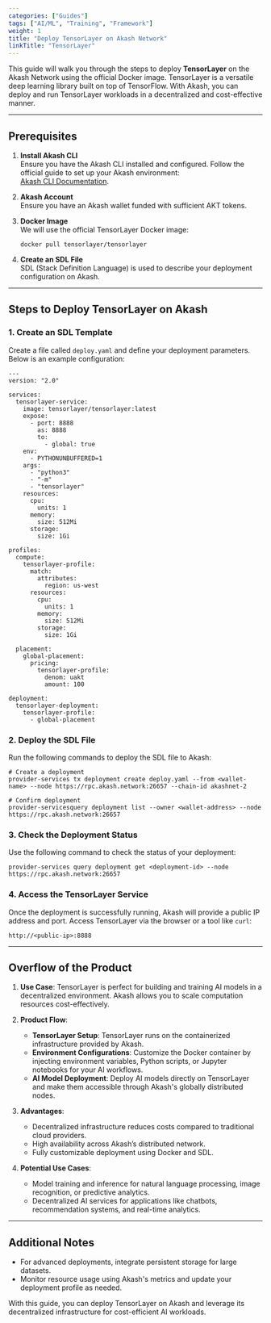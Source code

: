 ```yaml
---
categories: ["Guides"]
tags: ["AI/ML", "Training", "Framework"]
weight: 1
title: "Deploy TensorLayer on Akash Network"
linkTitle: "TensorLayer"
---
```



This guide will walk you through the steps to deploy **TensorLayer** on the Akash Network using the official Docker image. TensorLayer is a versatile deep learning library built on top of TensorFlow. With Akash, you can deploy and run TensorLayer workloads in a decentralized and cost-effective manner.

---

## **Prerequisites**
1. **Install Akash CLI**  
   Ensure you have the Akash CLI installed and configured. Follow the official guide to set up your Akash environment:  
   [Akash CLI Documentation](/docs/deployments/overview/).

2. **Akash Account**  
   Ensure you have an Akash wallet funded with sufficient AKT tokens.

3. **Docker Image**  
   We will use the official TensorLayer Docker image:  
   ```
   docker pull tensorlayer/tensorlayer
   ```

4. **Create an SDL File**  
   SDL (Stack Definition Language) is used to describe your deployment configuration on Akash.

---

## **Steps to Deploy TensorLayer on Akash**

### **1. Create an SDL Template**
Create a file called `deploy.yaml` and define your deployment parameters. Below is an example configuration:

```
---
version: "2.0"

services:
  tensorlayer-service:
    image: tensorlayer/tensorlayer:latest
    expose:
      - port: 8888
        as: 8888
        to:
          - global: true
    env:
      - PYTHONUNBUFFERED=1
    args:
      - "python3"
      - "-m"
      - "tensorlayer"
    resources:
      cpu:
        units: 1
      memory:
        size: 512Mi
      storage:
        size: 1Gi

profiles:
  compute:
    tensorlayer-profile:
      match:
        attributes:
          region: us-west
      resources:
        cpu:
          units: 1
        memory:
          size: 512Mi
        storage:
          size: 1Gi

  placement:
    global-placement:
      pricing:
        tensorlayer-profile:
          denom: uakt
          amount: 100

deployment:
  tensorlayer-deployment:
    tensorlayer-profile:
      - global-placement
```

### **2. Deploy the SDL File**
Run the following commands to deploy the SDL file to Akash:

```
# Create a deployment
provider-services tx deployment create deploy.yaml --from <wallet-name> --node https://rpc.akash.network:26657 --chain-id akashnet-2

# Confirm deployment
provider-servicesquery deployment list --owner <wallet-address> --node https://rpc.akash.network:26657
```

### **3. Check the Deployment Status**
Use the following command to check the status of your deployment:

```
provider-services query deployment get <deployment-id> --node https://rpc.akash.network:26657
```

### **4. Access the TensorLayer Service**
Once the deployment is successfully running, Akash will provide a public IP address and port. Access TensorLayer via the browser or a tool like `curl`:

```
http://<public-ip>:8888
```

---

## **Overflow of the Product**
1. **Use Case**: TensorLayer is perfect for building and training AI models in a decentralized environment. Akash allows you to scale computation resources cost-effectively.
   
2. **Product Flow**:
   - **TensorLayer Setup**: TensorLayer runs on the containerized infrastructure provided by Akash.
   - **Environment Configurations**: Customize the Docker container by injecting environment variables, Python scripts, or Jupyter notebooks for your AI workflows.
   - **AI Model Deployment**: Deploy AI models directly on TensorLayer and make them accessible through Akash's globally distributed nodes.

3. **Advantages**:
   - Decentralized infrastructure reduces costs compared to traditional cloud providers.
   - High availability across Akash’s distributed network.
   - Fully customizable deployment using Docker and SDL.

4. **Potential Use Cases**:
   - Model training and inference for natural language processing, image recognition, or predictive analytics.
   - Decentralized AI services for applications like chatbots, recommendation systems, and real-time analytics.

---

## **Additional Notes**
- For advanced deployments, integrate persistent storage for large datasets.
- Monitor resource usage using Akash's metrics and update your deployment profile as needed.

With this guide, you can deploy TensorLayer on Akash and leverage its decentralized infrastructure for cost-efficient AI workloads.
